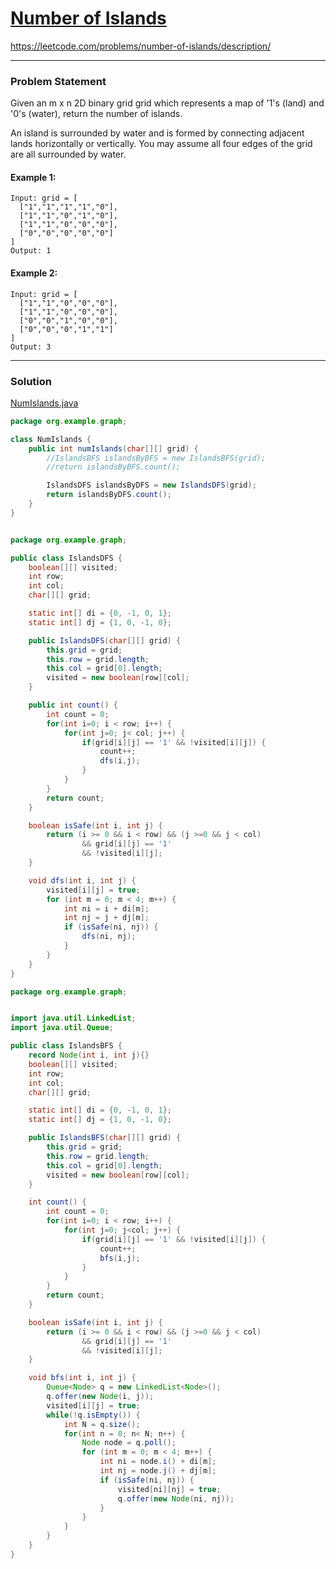 # [Number of Islands](https://leetcode.com/problems/number-of-islands/description/)
https://leetcode.com/problems/number-of-islands/description/
<hr />

### Problem Statement
Given an m x n 2D binary grid grid which represents a map of '1's (land) and '0's (water), return the number of islands.

An island is surrounded by water and is formed by connecting adjacent lands horizontally or vertically. You may assume all four edges of the grid are all surrounded by water.

#### Example 1:

```
Input: grid = [
  ["1","1","1","1","0"],
  ["1","1","0","1","0"],
  ["1","1","0","0","0"],
  ["0","0","0","0","0"]
]
Output: 1

```
#### Example 2:

```
Input: grid = [
  ["1","1","0","0","0"],
  ["1","1","0","0","0"],
  ["0","0","1","0","0"],
  ["0","0","0","1","1"]
]
Output: 3
```

<hr />

### Solution

[NumIslands.java](../../src/main/java/org/example/graph/NumIslands.java)

```java
package org.example.graph;

class NumIslands {
    public int numIslands(char[][] grid) {
        //IslandsBFS islandsByBFS = new IslandsBFS(grid);
        //return islandsByBFS.count();

        IslandsDFS islandsByDFS = new IslandsDFS(grid);
        return islandsByDFS.count();
    }
}



```

```java
package org.example.graph;

public class IslandsDFS {
    boolean[][] visited;
    int row;
    int col;
    char[][] grid;

    static int[] di = {0, -1, 0, 1};
    static int[] dj = {1, 0, -1, 0};

    public IslandsDFS(char[][] grid) {
        this.grid = grid;
        this.row = grid.length;
        this.col = grid[0].length;
        visited = new boolean[row][col];
    }

    public int count() {
        int count = 0;
        for(int i=0; i < row; i++) {
            for(int j=0; j< col; j++) {
                if(grid[i][j] == '1' && !visited[i][j]) {
                    count++;
                    dfs(i,j);
                }
            }
        }
        return count;
    }

    boolean isSafe(int i, int j) {
        return (i >= 0 && i < row) && (j >=0 && j < col)
                && grid[i][j] == '1'
                && !visited[i][j];
    }

    void dfs(int i, int j) {
        visited[i][j] = true;
        for (int m = 0; m < 4; m++) {
            int ni = i + di[m];
            int nj = j + dj[m];
            if (isSafe(ni, nj)) {
                dfs(ni, nj);
            }
        }
    }
}
```

```java
package org.example.graph;


import java.util.LinkedList;
import java.util.Queue;

public class IslandsBFS {
    record Node(int i, int j){}
    boolean[][] visited;
    int row;
    int col;
    char[][] grid;

    static int[] di = {0, -1, 0, 1};
    static int[] dj = {1, 0, -1, 0};

    public IslandsBFS(char[][] grid) {
        this.grid = grid;
        this.row = grid.length;
        this.col = grid[0].length;
        visited = new boolean[row][col];
    }

    int count() {
        int count = 0;
        for(int i=0; i < row; i++) {
            for(int j=0; j<col; j++) {
                if(grid[i][j] == '1' && !visited[i][j]) {
                    count++;
                    bfs(i,j);
                }
            }
        }
        return count;
    }

    boolean isSafe(int i, int j) {
        return (i >= 0 && i < row) && (j >=0 && j < col)
                && grid[i][j] == '1'
                && !visited[i][j];
    }

    void bfs(int i, int j) {
        Queue<Node> q = new LinkedList<Node>();
        q.offer(new Node(i, j));
        visited[i][j] = true;
        while(!q.isEmpty()) {
            int N = q.size();
            for(int n = 0; n< N; n++) {
                Node node = q.poll();
                for (int m = 0; m < 4; m++) {
                    int ni = node.i() + di[m];
                    int nj = node.j() + dj[m];
                    if (isSafe(ni, nj)) {
                        visited[ni][nj] = true;
                        q.offer(new Node(ni, nj));
                    }
                }
            }
        }
    }
}

```